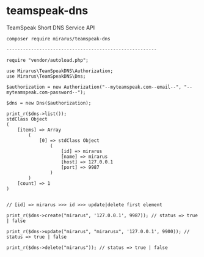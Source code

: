 # teamspeak-dns
 TeamSpeak Short DNS Service API


    composer require mirarus/teamspeak-dns

    -------------------------------------------------------

    require "vendor/autoload.php";

    use Mirarus\TeamSpeakDNS\Authorization;
    use Mirarus\TeamSpeakDNS\Dns;

    $authorization = new Authorization("--myteamspeak.com--email--", "--myteamspeak.com-password--");
     
    $dns = new Dns($authorization);
    
    print_r($dns->list());
    stdClass Object
    (
        [items] => Array
            (
                [0] => stdClass Object
                    (
                        [id] => mirarus
                        [name] => mirarus
                        [host] => 127.0.0.1
                        [port] => 9987
                    )
            )
        [count] => 1
    )


    // [id] => mirarus >>> id >>> update|delete first element
    
    print_r($dns->create("mirarus", '127.0.0.1', 9987)); // status => true | false
   
    print_r($dns->update("mirarus", "mirarusx", '127.0.0.1', 9900)); // status => true | false
  
    print_r($dns->delete("mirarus")); // status => true | false